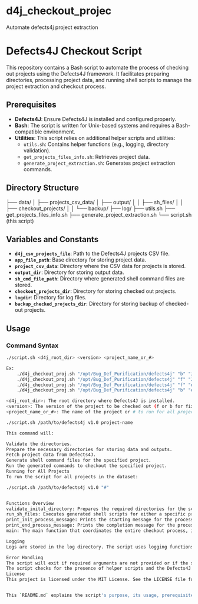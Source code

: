 # d4j_checkout_projec
Automate defects4j project extraction


# Defects4J Checkout Script

This repository contains a Bash script to automate the process of checking out projects using the Defects4J framework. It facilitates preparing directories, processing project data, and running shell scripts to manage the project extraction and checkout process.

## Prerequisites

- **Defects4J**: Ensure Defects4J is installed and configured properly.
- **Bash**: The script is written for Unix-based systems and requires a Bash-compatible environment.
- **Utilities**: This script relies on additional helper scripts and utilities:
  - `utils.sh`: Contains helper functions (e.g., logging, directory validation).
  - `get_projects_files_info.sh`: Retrieves project data.
  - `generate_project_extraction.sh`: Generates project extraction commands.

## Directory Structure

├── data/
│   ├── projects_csv_data/
│   ├── output/
│   │   ├── sh_files/
│   │   ├── checkout_projects/
│   │   └── backup/
├── log/
├── utils.sh
├── get_projects_files_info.sh
├── generate_project_extraction.sh
└── script.sh (this script)


## Variables and Constants

- **`d4j_csv_projects_file`**: Path to the Defects4J projects CSV file.
- **`app_file_path`**: Base directory for storing project data.
- **`project_csv_data`**: Directory where the CSV data for projects is stored.
- **`output_dir`**: Directory for storing output data.
- **`sh_cmd_file_path`**: Directory where generated shell command files are stored.
- **`checkout_projects_dir`**: Directory for storing checked out projects.
- **`logdir`**: Directory for log files.
- **`backup_checked_projects_dir`**: Directory for storing backup of checked-out projects.

## Usage

### Command Syntax

```bash
./script.sh <d4j_root_dir> <version> <project_name_or_#>

Ex: 
    ./d4j_checkout_proj.sh "/opt/Bug_Def_Purification/defects4j" "b" "JacksonXml"
    ./d4j_checkout_proj.sh "/opt/Bug_Def_Purification/defects4j" "f" "JacksonXml"
    ./d4j_checkout_proj.sh "/opt/Bug_Def_Purification/defects4j" "f" "#"
    ./d4j_checkout_proj.sh "/opt/Bug_Def_Purification/defects4j" "b" "#"

<d4j_root_dir>: The root directory where Defects4J is installed.
<version>: The version of the project to be checked out (f or b for fix or buggy).
<project_name_or_#>: The name of the project or # to run for all projects.

./script.sh /path/to/defects4j v1.0 project-name

This command will:

Validate the directories.
Prepare the necessary directories for storing data and outputs.
Fetch project data from Defects4J.
Generate shell command files for the specified project.
Run the generated commands to checkout the specified project.
Running for All Projects
To run the script for all projects in the dataset:

./script.sh /path/to/defects4j v1.0 "#"


Functions Overview
validate_inital_directory: Prepares the required directories for the script.
run_sh_files: Executes generated shell scripts for either a specific project or all projects.
print_init_process_message: Prints the starting message for the process.
print_end_process_message: Prints the completion message for the process.
main: The main function that coordinates the entire checkout process, including validating directories, fetching project data, and running the checkout commands.

Logging
Logs are stored in the log directory. The script uses logging functions for tracking the execution process, warnings, and errors.

Error Handling
The script will exit if required arguments are not provided or if the specified directories are invalid.
The script checks for the presence of helper scripts and the Defects4J root directory before proceeding.
License
This project is licensed under the MIT License. See the LICENSE file for details.


This `README.md` explains the script's purpose, its usage, prerequisites, and the key functions. Make sure to adjust paths and descriptions as needed based on your actual setup and file structure.
